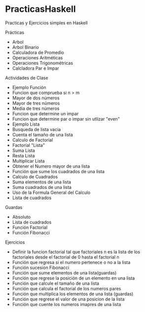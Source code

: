 # PracticasHaskell
Practicas y Ejercicios simples en Haskell

Prácticas
* Arbol
* Arbol Binario
* Calculadora de Promedio
* Operaciones Aritméticas
* Operaciones Trigonométricas
* Calcladora Par e Impar

Actividades de Clase
* Ejemplo Función
* Funcion que comprueba si n > m
* Mayor de dos números
* Mayor de tres números
* Media de tres números
* Funcion que determine un impar
* Funcion que determine par o impar sin utlizar "even"
* Ejemplo Lista
* Busqueda de lista vacia
* Cuenta el tamaño de una lista
* Calculo de Factorial
* Factorial "Lista"
* Suma Lista
* Resta Lista
* Multiplicar Lista
* Obtener el Numero mayor de una lista
* Función que sume los cuadrados de una lista
* Calculo de Cuadrados
* Suma elementos de una lista
* Suma cuadrados de una lista
* Uso de la Formula General del Calculo
* Lista de cuadrados

Guardas
* Absoluto
* Lista de cuadrados
* Función Factorial
* Función Fibonacci

Ejercicios
* Definir la funcion factorial tal que factoriales n es la lista de los factoriales desde el factorial de 0 hasta el factorial n
* Función que regresa si el numero pertenece o no a la lista
* Función sucesion Fibonacci
* Función que sume elementos de una lista(guardas)
* Función que regrese la posición de un elemento en una lista
* Función que calcule el tamaño de una lista
* Función que calcula el factorial de los numeros pares
* Función que multiplica los elementos de una lista (guardas)
* Función que regrese el valor de una posicion de la lista
* Función que cuente los numeros imapres de una lista